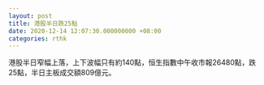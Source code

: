 ```yaml
---
layout: post
title: 港股半日跌25點
date: 2020-12-14 12:07:30.000000000 +08:00
categories: rthk
---
```


港股半日窄幅上落，上下波幅只有約140點，恒生指數中午收市報26480點，跌25點，半日主板成交額809億元。
